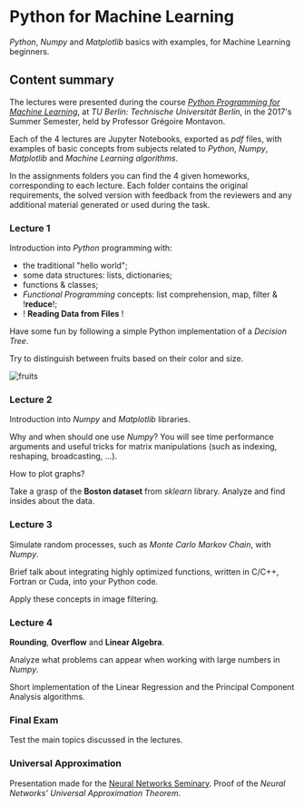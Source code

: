 # Python for Machine Learning

_Python_, _Numpy_ and _Matplotlib_ basics with examples,
for Machine Learning beginners.

## Content summary

The lectures were presented during the course 
_[Python Programming for Machine Learning](https://wiki.ml.tu-berlin.de/wiki/Main/SS17_PythonKurs)_,
at _TU Berlin: Technische Universität Berlin_, in the 2017's Summer Semester,
held by Professor Grégoire Montavon. 

Each of the 4 lectures are Jupyter Notebooks, exported as _pdf_ files,
with examples of basic concepts from subjects related to 
_Python_, _Numpy_, _Matplotlib_ and _Machine Learning algorithms_.

In the assignments folders you can find the 4 given homeworks,
corresponding to each lecture.
Each folder contains the original requirements, 
the solved version with feedback from the reviewers
and any additional material generated or used during the task.

### Lecture 1

Introduction into _Python_ programming with:
  - the traditional "hello world";
  - some data structures: lists, dictionaries;
  - functions & classes;
  - _Functional Programming_ concepts: 
  list comprehension, map, filter & !__reduce__!;
  - ! __Reading Data from Files__ !
 
Have some fun by following a simple Python implementation 
of a _Decision Tree_. 

Try to distinguish between fruits based on their color and size. 

![fruits](https://encrypted-tbn0.gstatic.com/images?q=tbn:ANd9GcQuZiVbTu0lVPFmiyxG_mQQSPEImin7o1mkoD0Zx4c-y0o1A-su7w)


### Lecture 2

Introduction into _Numpy_ and _Matplotlib_ libraries.

Why and when should one use _Numpy_? 
You will see time performance arguments
and useful tricks for matrix manipulations 
(such as indexing, reshaping, broadcasting, ...).

How to plot graphs?

Take a grasp of the __Boston dataset__  from _sklearn_ library. 
Analyze and find insides about the data. 


### Lecture 3

Simulate random processes, such as _Monte Carlo Markov Chain_, with _Numpy_.

Brief talk about integrating highly optimized functions,
written in C/C++, Fortran or Cuda, into your Python code.

Apply these concepts in image filtering.

### Lecture 4

__Rounding__, __Overflow__ and __Linear Algebra__.

Analyze what problems can appear when working with large numbers in _Numpy_.

Short implementation of the Linear Regression 
and the Principal Component Analysis algorithms.

### Final Exam

Test the main topics discussed in the lectures.

### Universal Approximation

Presentation made for the 
[Neural Networks Seminary](http://wiki.ml.tu-berlin.de/wiki/Main/SS17_NN). 
Proof of the _Neural Networks' Universal Approximation Theorem_.
